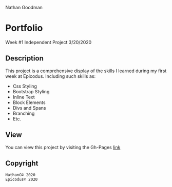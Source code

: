 Nathan Goodman
# Portfolio
Week #1 Independent Project 3/20/2020
## Description
This project is a comprehensive display of the skills I learned during my first week at Epicodus.  Including such skills as:
* Css Styling
* Bootstrap Styling
* Inline Text
* Block Elements
* Divs and Spans
* Branching
* Etc.
## View
You can view this project by visiting the Gh-Pages [link](https://nathanrgoodman.github.io/portfolio/index.html)
## Copyright
```
NathanG© 2020
Epicodus© 2020
```
